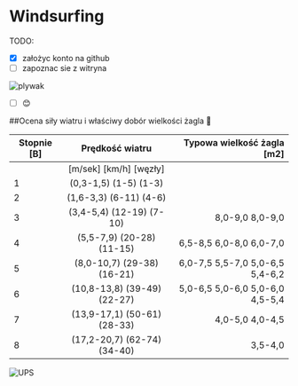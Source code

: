 # Windsurfing

TODO:

- [x] założyc konto na github
- [ ] zapoznac sie z witryna

![plywak](https://prezentmarzen.com/blog/wp-content/uploads/2015/04/Karon-Beach-Hotel-Windsurfing.jpg)

- [ ] :blush:

##Ocena siły wiatru i właściwy dobór wielkości żagla  :raised_hands:

|Stopnie [B]|Prędkość wiatru|Typowa wielkość żagla [m2]|
|----------|:-------------:|------:|
||[m/sek] [km/h]  [węzły]| |[Deskipowyżej 140l]  [Deski 115-130l]  [Deski 95-115l]  [Deski poniżej 95l]|
| 1 |(0,3-1,5) (1-5) (1-3)|   |                   |
| 2 |(1,6-3,3) (6-11) (4-6)|  |                   |
| 3 |(3,4-5,4) (12-19) (7-10)| 8,0-9,0 8,0-9,0   |
| 4 |(5,5-7,9) (20-28) (11-15)|6,5-8,5 6,0-8,0 6,0-7,0  |
| 5 |(8,0-10,7) (29-38) (16-21) |6,0-7,5 5,5-7,0 5,0-6,5 5,4-6,2 |
| 6 |(10,8-13,8) (39-49) (22-27)|5,0-6,5 5,0-6,0 5,0-6,0 4,5-5,4 |
| 7 |(13,9-17,1) (50-61) (28-33)   |             4,0-5,0 4,0-4,5 |
| 8 |(17,2-20,7) (62-74) (34-40)  |                      3,5-4,0 |





![UPS](https://media.giphy.com/media/cAYRqOgjncVqw/giphy.gif)
